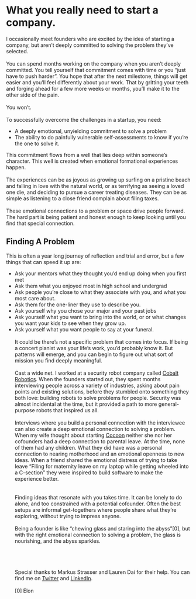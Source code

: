 # What you really need to start a company.
 
I occasionally meet founders who are excited by the idea of starting a company, but aren’t deeply committed to solving the problem they’ve selected.
\
\
You can spend months working on the company when you aren’t deeply committed. You tell yourself that commitment comes with time or you “just have to push harder”. You hope that after the next milestone, things will get easier and you’ll feel differently about your work. That by gritting your teeth and forging ahead for a few more weeks or months, you’ll make it to the other side of the pain.
\
\
You won’t.
\
\
To successfully overcome the challenges in a startup, you need\:
  - A deeply emotional, unyielding commitment to solve a problem
  - The ability to do painfully vulnerable self-assessments to know if you’re the one to solve it.
 
This commitment flows from a well that lies deep within someone’s character. This well is created when emotional formational experiences happen.
\
\
The experiences can be as joyous as growing up surfing on a pristine beach and falling in love with the natural world, or as terrifying as seeing a loved one die, and deciding to pursue a career treating diseases. They can be as simple as listening to a close friend complain about filing taxes.
\
\
These emotional connections to a problem or space drive people forward. The hard part is being patient and honest enough to keep looking until you find that special connection.
 
 
## Finding A Problem
 
This is often a year long journey of reflection and trial and error, but a few things that can speed it up are:
- Ask your mentors what they thought you’d end up doing when you first met
- Ask them what you enjoyed most in high school and undergrad
- Ask people you’re close to what they associate with you, and what you most care about.
- Ask them for the one-liner they use to describe you.
- Ask yourself why you chose your major and your past jobs
- Ask yourself what you want to bring into the world, or or what changes you want your kids to see when they grow up.
- Ask yourself what you want people to say at your funeral.
\
\
It could be there’s not a specific problem that comes into focus. If being a concert pianist  was your life’s work, you’d probably know it. But patterns will emerge, and you can begin to figure out what sort of mission you find deeply meaningful.
\
\
Cast a wide net. I worked at a security robot company called [Cobalt Robotics](https://www.linkedin.com/company/cobaltrobotics/). When the founders started out, they spent months interviewing people across a variety of industries, asking about pain points and existing solutions, before they stumbled onto something they both love: building robots to solve problems for people. Security was almost incidental at the time, but it provided a path to more general-purpose robots that inspired us all.
\
\
Interviews where you build a personal connection with the interviewee can also create a deep emotional connection to solving a problem. When my wife thought about starting [Cocoon](https://www.linkedin.com/company/meetcocoon/)  neither she nor her cofounders had a deep connection to parental leave. At the time, none of them had any children. What they did have was a personal connection to nearing motherhood and an emotional openness to new ideas. When a friend shared the emotional distress of trying to take leave “Filing for maternity leave on my laptop while getting wheeled into a C-section” they were inspired to build software to make the experience better.   
\
\
Finding ideas that resonate with you takes time. It can be lonely to do alone, and too constrained with a potential cofounder. Often the best setups are informal get-togethers where people share what they’re exploring, without trying to impress anyone.
\
\
Being a founder is like “chewing glass and staring into the abyss”[0], but with the right emotional connection to solving a problem, the glass is nourishing, and the abyss sparkles.
\
\
\
\
\
Special thanks to Markus Strasser and Lauren Dai for their help. You can find me on [Twitter](https://twitter.com/PeregrineBadger) and [LinkedIn](https://www.linkedin.com/in/pbadger).
\
\
[0] Elon
